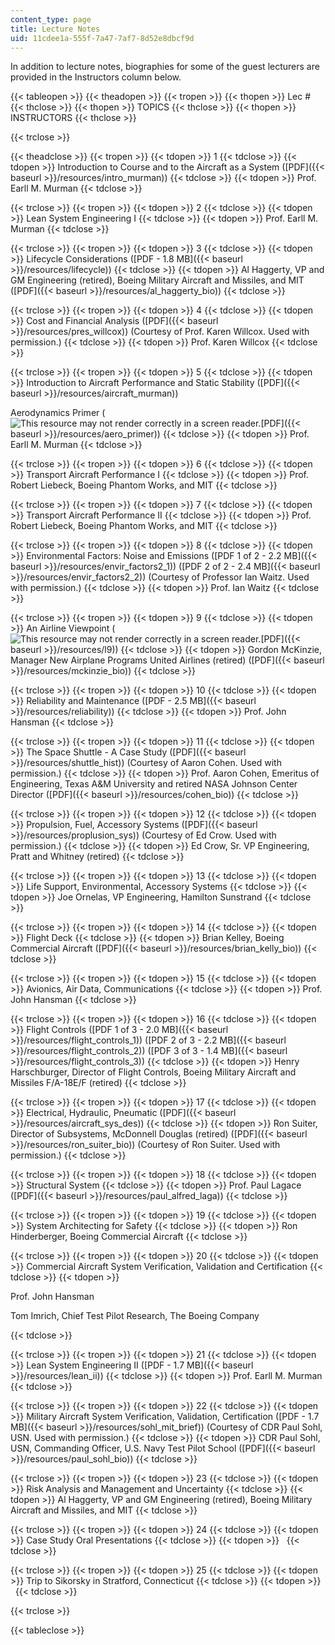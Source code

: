 ```yaml
---
content_type: page
title: Lecture Notes
uid: 11cdee1a-555f-7a47-7af7-8d52e8dbcf9d
---
```


In addition to lecture notes, biographies for some of the guest lecturers are provided in the Instructors column below.

{{< tableopen >}}
{{< theadopen >}}
{{< tropen >}}
{{< thopen >}}
Lec #
{{< thclose >}}
{{< thopen >}}
TOPICS
{{< thclose >}}
{{< thopen >}}
INSTRUCTORS
{{< thclose >}}

{{< trclose >}}

{{< theadclose >}}
{{< tropen >}}
{{< tdopen >}}
1
{{< tdclose >}}
{{< tdopen >}}
Introduction to Course and to the Aircraft as a System ([PDF]({{< baseurl >}}/resources/intro_murman))
{{< tdclose >}}
{{< tdopen >}}
Prof. Earll M. Murman
{{< tdclose >}}

{{< trclose >}}
{{< tropen >}}
{{< tdopen >}}
2
{{< tdclose >}}
{{< tdopen >}}
Lean System Engineering I
{{< tdclose >}}
{{< tdopen >}}
Prof. Earll M. Murman
{{< tdclose >}}

{{< trclose >}}
{{< tropen >}}
{{< tdopen >}}
3
{{< tdclose >}}
{{< tdopen >}}
Lifecycle Considerations ([PDF - 1.8 MB]({{< baseurl >}}/resources/lifecycle))
{{< tdclose >}}
{{< tdopen >}}
Al Haggerty, VP and GM Engineering (retired), Boeing Military Aircraft and Missiles, and MIT ([PDF]({{< baseurl >}}/resources/al_haggerty_bio))
{{< tdclose >}}

{{< trclose >}}
{{< tropen >}}
{{< tdopen >}}
4
{{< tdclose >}}
{{< tdopen >}}
Cost and Financial Analysis ([PDF]({{< baseurl >}}/resources/pres_willcox)) (Courtesy of Prof. Karen Willcox. Used with permission.)
{{< tdclose >}}
{{< tdopen >}}
Prof. Karen Willcox
{{< tdclose >}}

{{< trclose >}}
{{< tropen >}}
{{< tdopen >}}
5
{{< tdclose >}}
{{< tdopen >}}
Introduction to Aircraft Performance and Static Stability ([PDF]({{< baseurl >}}/resources/aircraft_murman))  
  
Aerodynamics Primer (![This resource may not render correctly in a screen reader.](/images/inacessible.gif)[PDF]({{< baseurl >}}/resources/aero_primer))
{{< tdclose >}}
{{< tdopen >}}
Prof. Earll M. Murman
{{< tdclose >}}

{{< trclose >}}
{{< tropen >}}
{{< tdopen >}}
6
{{< tdclose >}}
{{< tdopen >}}
Transport Aircraft Performance I
{{< tdclose >}}
{{< tdopen >}}
Prof. Robert Liebeck, Boeing Phantom Works, and MIT
{{< tdclose >}}

{{< trclose >}}
{{< tropen >}}
{{< tdopen >}}
7
{{< tdclose >}}
{{< tdopen >}}
Transport Aircraft Performance II
{{< tdclose >}}
{{< tdopen >}}
Prof. Robert Liebeck, Boeing Phantom Works, and MIT
{{< tdclose >}}

{{< trclose >}}
{{< tropen >}}
{{< tdopen >}}
8
{{< tdclose >}}
{{< tdopen >}}
Environmental Factors: Noise and Emissions ([PDF 1 of 2 - 2.2 MB]({{< baseurl >}}/resources/envir_factors2_1)) ([PDF 2 of 2 - 2.4 MB]({{< baseurl >}}/resources/envir_factors2_2)) (Courtesy of Professor Ian Waitz. Used with permission.)
{{< tdclose >}}
{{< tdopen >}}
Prof. Ian Waitz
{{< tdclose >}}

{{< trclose >}}
{{< tropen >}}
{{< tdopen >}}
9
{{< tdclose >}}
{{< tdopen >}}
An Airline Viewpoint (![This resource may not render correctly in a screen reader.](/images/inacessible.gif)[PDF]({{< baseurl >}}/resources/l9))
{{< tdclose >}}
{{< tdopen >}}
Gordon McKinzie, Manager New Airplane Programs United Airlines (retired) ([PDF]({{< baseurl >}}/resources/mckinzie_bio))
{{< tdclose >}}

{{< trclose >}}
{{< tropen >}}
{{< tdopen >}}
10
{{< tdclose >}}
{{< tdopen >}}
Reliability and Maintenance ([PDF - 2.5 MB]({{< baseurl >}}/resources/reliability))
{{< tdclose >}}
{{< tdopen >}}
Prof. John Hansman
{{< tdclose >}}

{{< trclose >}}
{{< tropen >}}
{{< tdopen >}}
11
{{< tdclose >}}
{{< tdopen >}}
The Space Shuttle - A Case Study ([PDF]({{< baseurl >}}/resources/shuttle_hist)) (Courtesy of Aaron Cohen. Used with permission.)
{{< tdclose >}}
{{< tdopen >}}
Prof. Aaron Cohen, Emeritus of Engineering, Texas A&M University and retired NASA Johnson Center Director ([PDF]({{< baseurl >}}/resources/cohen_bio))
{{< tdclose >}}

{{< trclose >}}
{{< tropen >}}
{{< tdopen >}}
12
{{< tdclose >}}
{{< tdopen >}}
Propulsion, Fuel, Accessory Systems ([PDF]({{< baseurl >}}/resources/proplusion_sys)) (Courtesy of Ed Crow. Used with permission.)
{{< tdclose >}}
{{< tdopen >}}
Ed Crow, Sr. VP Engineering, Pratt and Whitney (retired)
{{< tdclose >}}

{{< trclose >}}
{{< tropen >}}
{{< tdopen >}}
13
{{< tdclose >}}
{{< tdopen >}}
Life Support, Environmental, Accessory Systems
{{< tdclose >}}
{{< tdopen >}}
Joe Ornelas, VP Engineering, Hamilton Sunstrand
{{< tdclose >}}

{{< trclose >}}
{{< tropen >}}
{{< tdopen >}}
14
{{< tdclose >}}
{{< tdopen >}}
Flight Deck
{{< tdclose >}}
{{< tdopen >}}
Brian Kelley, Boeing Commercial Aircraft ([PDF]({{< baseurl >}}/resources/brian_kelly_bio))
{{< tdclose >}}

{{< trclose >}}
{{< tropen >}}
{{< tdopen >}}
15
{{< tdclose >}}
{{< tdopen >}}
Avionics, Air Data, Communications
{{< tdclose >}}
{{< tdopen >}}
Prof. John Hansman
{{< tdclose >}}

{{< trclose >}}
{{< tropen >}}
{{< tdopen >}}
16
{{< tdclose >}}
{{< tdopen >}}
Flight Controls ([PDF 1 of 3 - 2.0 MB]({{< baseurl >}}/resources/flight_controls_1)) ([PDF 2 of 3 - 2.2 MB]({{< baseurl >}}/resources/flight_controls_2)) ([PDF 3 of 3 - 1.4 MB]({{< baseurl >}}/resources/flight_controls_3))
{{< tdclose >}}
{{< tdopen >}}
Henry Harschburger, Director of Flight Controls, Boeing Military Aircraft and Missiles F/A-18E/F (retired)
{{< tdclose >}}

{{< trclose >}}
{{< tropen >}}
{{< tdopen >}}
17
{{< tdclose >}}
{{< tdopen >}}
Electrical, Hydraulic, Pneumatic ([PDF]({{< baseurl >}}/resources/aircraft_sys_des))
{{< tdclose >}}
{{< tdopen >}}
Ron Suiter, Director of Subsystems, McDonnell Douglas (retired) ([PDF]({{< baseurl >}}/resources/ron_suiter_bio)) (Courtesy of Ron Suiter. Used with permission.)
{{< tdclose >}}

{{< trclose >}}
{{< tropen >}}
{{< tdopen >}}
18
{{< tdclose >}}
{{< tdopen >}}
Structural System
{{< tdclose >}}
{{< tdopen >}}
Prof. Paul Lagace ([PDF]({{< baseurl >}}/resources/paul_alfred_laga))
{{< tdclose >}}

{{< trclose >}}
{{< tropen >}}
{{< tdopen >}}
19
{{< tdclose >}}
{{< tdopen >}}
System Architecting for Safety
{{< tdclose >}}
{{< tdopen >}}
Ron Hinderberger, Boeing Commercial Aircraft
{{< tdclose >}}

{{< trclose >}}
{{< tropen >}}
{{< tdopen >}}
20
{{< tdclose >}}
{{< tdopen >}}
Commercial Aircraft System Verification, Validation and Certification
{{< tdclose >}}
{{< tdopen >}}


Prof. John Hansman

Tom Imrich, Chief Test Pilot Research, The Boeing Company


{{< tdclose >}}

{{< trclose >}}
{{< tropen >}}
{{< tdopen >}}
21
{{< tdclose >}}
{{< tdopen >}}
Lean System Engineering II ([PDF - 1.7 MB]({{< baseurl >}}/resources/lean_ii))
{{< tdclose >}}
{{< tdopen >}}
Prof. Earll M. Murman
{{< tdclose >}}

{{< trclose >}}
{{< tropen >}}
{{< tdopen >}}
22
{{< tdclose >}}
{{< tdopen >}}
Military Aircraft System Verification, Validation, Certification ([PDF - 1.7 MB]({{< baseurl >}}/resources/sohl_mit_brief)) (Courtesy of CDR Paul Sohl, USN. Used with permission.)
{{< tdclose >}}
{{< tdopen >}}
CDR Paul Sohl, USN, Commanding Officer, U.S. Navy Test Pilot School ([PDF]({{< baseurl >}}/resources/paul_sohl_bio))
{{< tdclose >}}

{{< trclose >}}
{{< tropen >}}
{{< tdopen >}}
23
{{< tdclose >}}
{{< tdopen >}}
Risk Analysis and Management and Uncertainty
{{< tdclose >}}
{{< tdopen >}}
Al Haggerty, VP and GM Engineering (retired), Boeing Military Aircraft and Missiles, and MIT
{{< tdclose >}}

{{< trclose >}}
{{< tropen >}}
{{< tdopen >}}
24
{{< tdclose >}}
{{< tdopen >}}
Case Study Oral Presentations
{{< tdclose >}}
{{< tdopen >}}
 
{{< tdclose >}}

{{< trclose >}}
{{< tropen >}}
{{< tdopen >}}
25
{{< tdclose >}}
{{< tdopen >}}
Trip to Sikorsky in Stratford, Connecticut
{{< tdclose >}}
{{< tdopen >}}
 
{{< tdclose >}}

{{< trclose >}}

{{< tableclose >}}